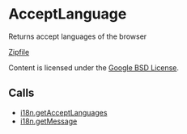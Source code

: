 
AcceptLanguage
=======

Returns accept languages of the browser

[Zipfile](http://developer.chrome.com/extensions/examples/api/i18n/getMessage.zip)

Content is licensed under the [Google BSD License](http://code.google.com/google_bsd_license.html).

Calls
-----

* [i18n.getAcceptLanguages](http://developer.chrome.com/extensions/i18n.html#method-getAcceptLanguages)
* [i18n.getMessage](http://developer.chrome.com/extensions/i18n.html#method-getMessage)
